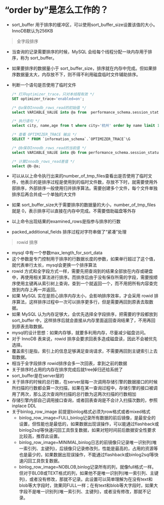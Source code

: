 # “order by”是怎么工作的？

- sort_buffer 用于排序的缓冲区，可以使用sort_buffer_size设置该值的大小。InnoDB默认为256KB

> 全字段排序

- 当查询的记录需要排序的时候，MySQL 会给每个线程分配一块内存用于排序，称为 sort_buffer。

- 如果要排序的数据量小于 sort_buffer_size，排序就在内存中完成。但如果排序数据量太大，内存放不下，则不得不利用磁盘临时文件辅助排序。

- 判断一个语句是否使用了临时文件

  ~~~sql
  /* 打开optimizer_trace，只对本线程有效 */
  SET optimizer_trace='enabled=on'; 
  
  /* @a保存Innodb_rows_read的初始值 */
  select VARIABLE_VALUE into @a from  performance_schema.session_status where variable_name = 'Innodb_rows_read';
  
  /* 执行语句 */
  select city, name,age from t where city='杭州' order by name limit 1000; 
  
  /* 查看 OPTIMIZER_TRACE 输出 */
  SELECT * FROM `information_schema`.`OPTIMIZER_TRACE`\G
  
  /* @b保存Innodb_rows_read的当前值 */
  select VARIABLE_VALUE into @b from performance_schema.session_status where variable_name = 'Innodb_rows_read';
  
  /* 计算Innodb_rows_read差值 */
  select @b-@a;
  ~~~

- 可以从以上命令执行出来的number_of_tmp_files查看出是否使用了临时文件，他表示的是排序过程是使用到的临时文件数，存放不下时，就需要使用外部排序，外部排序一般使用归并排序算法。需要创建多个文件，每个文件单独排序后再合并成一个单独的大文件

- 如果 sort_buffer_size大于需要排序的数据量的大小，number_of_tmp_files 就是 0，表示排序可以直接在内存中完成。不需要借助磁盘等外存

- 以上命令出现结果的examined_rows是指参与排序的行数

- packed_additional_fields 排序过程对字符串做了“紧凑”处理

> rowid 排序

- mysql 中有一个参数max_length_for_sort_data
- 这个参数是专门控制用于排序的行数据长度的参数，如果单行超过了这个值，就代表单行太长，mysql会更换一个排序算法
- rowid 方式和全字段方式一样，需要先把查询到的结果全部放在内存或硬盘中，再使用相关算法进行排序。而排序后由于没有保存所需的字段，需要按顺序使用主键再从索引树上查询，查到一个就返回一个，而不用把所有内容查完放到内存上再一并返回。
- 如果 MySQL 实在是担心排序内存太小，会影响排序效率，才会采用 rowid 排序算法，这样排序过程中一次可以排序更多行，但是需要再回到原表去取数据。
- 如果 MySQL 认为内存足够大，会优先选择全字段排序，把需要的字段都放到 sort_buffer 中，这样排序后就会直接从内存里面返回查询结果了，不用再回到原表去取数据。
- mysql的设计思想：如果内存够，就要多利用内存，尽量减少磁盘访问。
- 对于 InnoDB 表来说，rowid 排序会要求回表多造成磁盘读，因此不会被优先选择。
- 覆盖索引是指，索引上的信息足够满足查询请求，不需要再回到主键索引上去取数据。
- 相当于全字段排序 rowid排序会多一次回表，拿到之前的数据
- 关于排序时占用的内存在排序完成后就free掉归还给系统了
- sort_buffer是在server层的
- 关于排序的时候的总行数，在server层每一次调用存储引擎的数据接口的时候所扫描的行数都会算一次扫描，如果在某一查询过程中，存储引擎的接口被调用了两次，那么这次查询所扫描的总行数为这两次扫描的行数相加
- 存储引擎内部自己调用接口查询，或者回表查询是不会计入扫描次数的，参照inplace DDL
- 关于binlog_row_image 前提是binlog格式必须为row格式或者mixed格式
  - binlog_row_image=FULL,binlog记录所有数据的前后镜像，是最安全的设置，但性能也是最低的，如果数据出现误操作，可以能通过flashback或binlog2sql等快速闪回工具恢复数据，如果对短时间前后数据安全性要求比较高，推荐此设置。
  - binlog_row_image=MINIMAL,binlog日志的前镜像只记录唯一识别列(唯一索引列、主键列)，后镜像只记录修改列，性能是最高的，占用的资源等也是最少的，如果数据出现误操作，不能通过flashback或binlog2sql等快速闪回工具恢复数据。
  - binlog_row_image=NOBLOB,binlog记录所有的列，就像full格式一样。但对于BLOB或TEXT格式的列，如果他不是唯一识别列(唯一索引列、主键列)，或者没有修改，那就不记录。此设置可以简单理解为在没有text和blob等大字段时，效果同FULL一样；在有text和blob等大字段时，如果大字段不是唯一识别列(唯一索引列、主键列)，或者没有修改，那就不记录。

